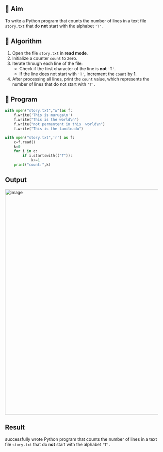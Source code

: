 
## 🎯 Aim
To write a Python program that counts the number of lines in a text file `story.txt` that do **not** start with the alphabet `'T'`.

## 🧠 Algorithm
1. Open the file `story.txt` in **read mode**.
2. Initialize a counter `count` to zero.
3. Iterate through each line of the file:
   - Check if the first character of the line is **not** `'T'`.
   - If the line does not start with `'T'`, increment the `count` by 1.
4. After processing all lines, print the `count` value, which represents the number of lines that do not start with `'T'`.

## 🧾 Program
```py
with open("story.txt","w")as f:
    f.write('This is muruga\n')
    f.write("This is the world\n")
    f.write("not permentent in this  world\n")
    f.write("This is the tamilnadu")

with open("story.txt",'r') as f:
    c=f.read()
    k=0
    for i in c:
        if i.startswith(("T")):
            k+=1
    print("count:",k)

```

## Output
<img width="1448" height="740" alt="image" src="https://github.com/user-attachments/assets/0e2297f4-9f1f-45ab-88f0-f583b92fc6d1" />


## Result
successfully wrote  Python program that counts the number of lines in a text file `story.txt` that do **not** start with the alphabet `'T'`.
